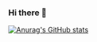 ### Hi there 👋

[![Anurag's GitHub stats](https://github-readme-stats.vercel.app/api?username=FaizanAnwar2801)](https://github.com/anuraghazra/github-readme-stats)
